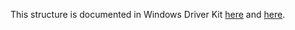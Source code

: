 This structure is documented in Windows Driver Kit [here](https://learn.microsoft.com/en-us/windows-hardware/drivers/ddi/ntpoapi/ns-ntpoapi-_system_power_state_context) and [here](https://learn.microsoft.com/en-us/windows-hardware/drivers/ddi/wdm/ns-wdm-_system_power_state_context).
